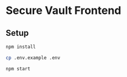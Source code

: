 # Secure Vault Frontend

## Setup

```bash
npm install
```

```bash
cp .env.example .env
```

```bash
npm start
```
